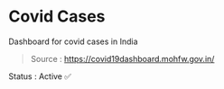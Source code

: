 # Covid Cases

Dashboard for covid cases in India

> Source : https://covid19dashboard.mohfw.gov.in/

Status : Active ✅
